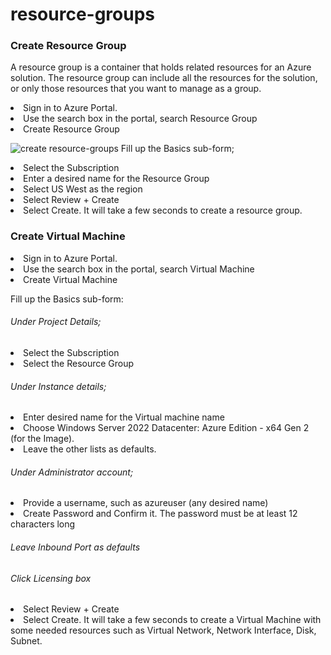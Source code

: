 # resource-groups

<h3>Create Resource Group</h3>
<p>A resource group is a container that holds related resources for an Azure solution. The resource group 
  can include all the resources for the solution, or only those resources that you want to manage as a group.</p>
<li>Sign in to Azure Portal.</li>
<li>Use the search box in the portal, search Resource Group</li>
<li>Create Resource Group</li>
  
![create resource-groups](https://github.com/Kolapo72/resource-groups/assets/147263584/f4ac22c6-ec4f-4df4-8c37-8690d2fb7790)
Fill up the Basics sub-form;
<li> Select the Subscription</li>
<li> Enter a desired name for the Resource Group</li>
<li> Select US West as the region</li>
<li>Select Review + Create</li>
<li>Select Create. It will take a few seconds to create a resource group.</li>


<h3>Create Virtual Machine</h3>
<li>Sign in to Azure Portal.</li>
<li>Use the search box in the portal, search Virtual Machine</li>
<li>Create Virtual Machine</li>

<p>Fill up the Basics sub-form:
<h6>Under Project Details;</h6></p>
<li> Select the Subscription</li>
<li>Select the Resource Group</li>

<h6>Under Instance details;</h6>
<li>Enter desired name for the Virtual machine name</li>
<li>Choose Windows Server 2022 Datacenter: Azure Edition - x64 Gen 2 (for the Image).</li>
<li>Leave the other lists as defaults.</li>

<h6>Under Administrator account;</h6>
<li>Provide a username, such as azureuser (any desired name)</li>
<li>Create Password and Confirm it. The password must be at least 12 characters long</li>

<h6>Leave Inbound Port as defaults</h6>

<h6> Click Licensing box</h6>

<li>Select Review + Create</li>
<li>Select Create. It will take a few seconds to create a Virtual Machine with some needed resources such as
  Virtual Network, Network Interface, Disk, Subnet.</li>
